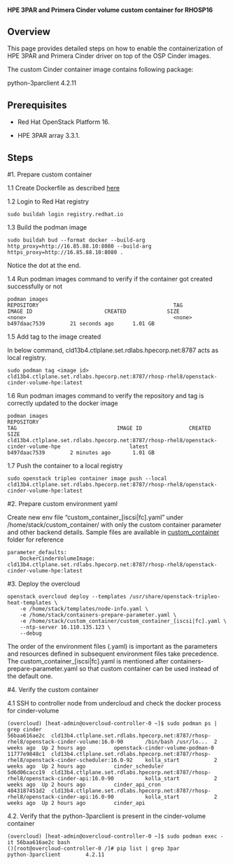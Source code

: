 #### HPE 3PAR and Primera Cinder volume custom container for RHOSP16

## Overview

This page provides detailed steps on how to enable the containerization of HPE 3PAR and Primera Cinder driver on top of the OSP Cinder images.

The custom Cinder container image contains following package:

python-3parclient 4.2.11

## Prerequisites

* Red Hat OpenStack Platform 16.

* HPE 3PAR array 3.3.1.

## Steps

#1.	Prepare custom container

1.1	Create Dockerfile as described [here](https://github.com/hpe-storage/hpe-3par-cinder-rhosp16/blob/master/Dockerfile)

1.2	Login to Red Hat registry
```
sudo buildah login registry.redhat.io 
```

1.3	Build the podman image
```
sudo buildah bud --format docker --build-arg http_proxy=http://16.85.88.10:8080 --build-arg https_proxy=http://16.85.88.10:8080 . 
```
Notice the dot at the end.

1.4	Run podman images command to verify if the container got created successfully or not
```
podman images
REPOSITORY                                           TAG                 IMAGE ID                       CREATED             SIZE
<none>                                               <none>              b497daac7539        21 seconds ago      1.01 GB
```

1.5	Add tag to the image created

In below command, cld13b4.ctlplane.set.rdlabs.hpecorp.net:8787 acts as local registry.

```
sudo podman tag <image id> cld13b4.ctlplane.set.rdlabs.hpecorp.net:8787/rhosp-rhel8/openstack-cinder-volume-hpe:latest
```

1.6	Run podman images command to verify the repository and tag is correctly updated to the docker image
```
podman images
REPOSITORY                                                                                                            TAG                                IMAGE ID               CREATED                    SIZE
cld13b4.ctlplane.set.rdlabs.hpecorp.net:8787/rhosp-rhel8/openstack-cinder-volume-hpe                      latest                             b497daac7539        2 minutes ago       1.01 GB
```

1.7	Push the container to a local registry
```
sudo openstack tripleo container image push --local cld13b4.ctlplane.set.rdlabs.hpecorp.net:8787/rhosp-rhel8/openstack-cinder-volume-hpe:latest
```

#2.	Prepare custom environment yaml

Create new env file “custom_container_[iscsi|fc].yaml” under /home/stack/custom_container/ with only the custom container parameter and other backend details. Sample files are available in [custom_container](https://github.com/hpe-storage/hpe-3par-cinder-rhosp16/blob/master/custom_container) folder for reference
```
parameter_defaults:
    DockerCinderVolumeImage: cld13b4.ctlplane.set.rdlabs.hpecorp.net:8787/rhosp-rhel8/openstack-cinder-volume-hpe:latest
```

#3.	Deploy the overcloud
```
openstack overcloud deploy --templates /usr/share/openstack-tripleo-heat-templates \
    -e /home/stack/templates/node-info.yaml \
    -e /home/stack/containers-prepare-parameter.yaml \
    -e /home/stack/custom_container/custom_container_[iscsi|fc].yaml \
    --ntp-server 16.110.135.123 \
    --debug
```

The order of the environment files (.yaml) is important as the parameters and resources defined in subsequent environment files take precedence.
The custom_container_[iscsi|fc].yaml is mentioned after containers-prepare-parameter.yaml so that custom container can be used instead of the default one.

#4.	Verify the custom container

4.1	SSH to controller node from undercloud and check the docker process for cinder-volume
```
(overcloud) [heat-admin@overcloud-controller-0 ~]$ sudo podman ps | grep cinder
56baa616ae2c  cld13b4.ctlplane.set.rdlabs.hpecorp.net:8787/rhosp-rhel8/openstack-cinder-volume:16.0-90       /bin/bash /usr/lo...  2 weeks ago  Up 2 hours ago         openstack-cinder-volume-podman-0
11777e9848c1  cld13b4.ctlplane.set.rdlabs.hpecorp.net:8787/rhosp-rhel8/openstack-cinder-scheduler:16.0-92    kolla_start           2 weeks ago  Up 2 hours ago         cinder_scheduler
5d6d06cacc19  cld13b4.ctlplane.set.rdlabs.hpecorp.net:8787/rhosp-rhel8/openstack-cinder-api:16.0-90          kolla_start           2 weeks ago  Up 2 hours ago         cinder_api_cron
4043187451d2  cld13b4.ctlplane.set.rdlabs.hpecorp.net:8787/rhosp-rhel8/openstack-cinder-api:16.0-90          kolla_start           2 weeks ago  Up 2 hours ago         cinder_api
```

4.2.	Verify that the python-3parclient is present in the cinder-volume container
```
(overcloud) [heat-admin@overcloud-controller-0 ~]$ sudo podman exec -it 56baa616ae2c bash
()[root@overcloud-controller-0 /]# pip list | grep 3par
python-3parclient        4.2.11
```
